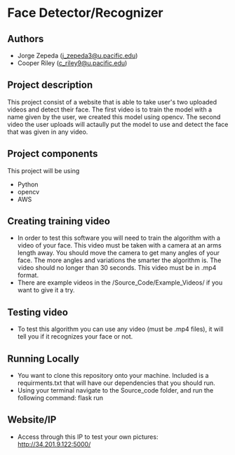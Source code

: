 # Face Detector/Recognizer

## Authors 
* Jorge Zepeda (j_zepeda3@u.pacific.edu)
* Cooper Riley (c_riley9@u.pacific.edu)

## Project description
This project consist of a website that is able to take user's two uploaded videos and detect their face. The first video is to train the model with a name given by the user, we created this model using opencv. The second video the user uploads will actaully put the model to use and detect the face that was given in any video.

## Project components

This project will be using 
 * Python
 * opencv
 * AWS

## Creating training video
- In order to test this software you will need to train the algorithm with a video of your face. This video must be taken with a camera at an arms length away. You should move the camera to get many angles of your face. The more angles and variations the smarter the algorithm is. The video should no longer than 30 seconds. This video must be in .mp4 format.
- There are example videos in the /Source_Code/Example_Videos/ if you want to give it a try.

## Testing video
- To test this algorithm you can use any video (must be .mp4 files), it will tell you if it recognizes your face or not.

## Running Locally 
- You want to clone this repository onto your machine. Included is a requirments.txt that will have our dependencies that you should run.
- Using your terminal navigate to the Source_code folder, and run the following command: flask run

## Website/IP
- Access through this IP to test your own pictures: http://34.201.9.122:5000/
